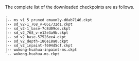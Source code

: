 The complete list of the downloaded checkpoints are as follows.

```text
.
|-- ms_v1_5_pruned_emaonly-d0ab7146.ckpt
|-- sd_v2-1_768_v-061732d1.ckpt
|-- sd_v2-1_base-7c8d09ce.ckpt
|-- sd_v2_768_v-e12e3a9b.ckpt
|-- sd_v2_base-57526ee4.ckpt
|-- sd_v2_depth-186e18a0.ckpt
|-- sd_v2_inpaint-f694d5cf.ckpt
|-- wukong-huahua-inpaint-ms.ckpt
`-- wukong-huahua-ms.ckpt
```
